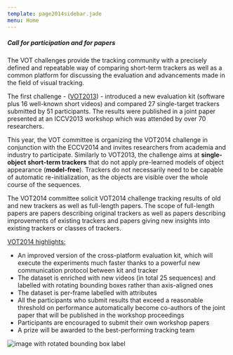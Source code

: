 ```yaml
---
template: page2014sidebar.jade
menu: Home
---
```


##### Call for participation and for papers

The VOT challenges provide the tracking community with a precisely defined and repeatable way of comparing short-term trackers as well as a common platform for discussing the evaluation and advancements made in the field of visual tracking.

The first challenge  - ([VOT2013](/vot2013/)) - introduced a new evaluation kit (software plus 16 well-known short videos) and compared 27 single-target trackers submitted by 51 participants. The results were published in a joint paper presented at an ICCV2013 workshop which was attended by over 70 researchers.

This year, the VOT committee is organizing the VOT2014 challenge in conjunction with the ECCV2014 and invites researchers from academia and industry to participate. Similarly to VOT2013, the challenge aims at <b>single-object short-term trackers</b> that do not apply pre-learned models of object appearance (<b>model-free</b>). Trackers do not necessarily need to be capable of automatic re-initialization, as the objects are visible over the whole course of the sequences.

The VOT2014 committee solicit VOT2014 challenge tracking results of old and new trackers as well as full-length papers. The scope of full-length papers are papers describing original trackers as well as papers describing improvements of existing trackers and papers giving new insights into existing trackers or classes of trackers. 

<u>VOT2014 highlights:</u>
- An improved version of the cross-platform evaluation kit, which will execute the experiments much faster thanks to a powerful new communication protocol between kit and tracker
- The dataset is enriched with new videos (in total 25 sequences) and labelled with rotating bounding boxes rather than axis-aligned ones
- The dataset is per-frame labelled with attributes
- All the participants who submit results that exceed a reasonable threshold on performance automatically become co-authors of the joint paper that will be published in the workshop proceedings 
- Participants are encouraged to submit their own workshop papers
- A prize will be awarded to the best-performing tracking team

![image with rotated bounding box label](/vot2014/img/rotated_bbox.png)
